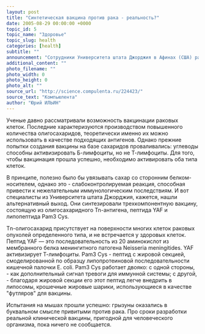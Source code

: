 ```yaml
---
layout: post
title: "Синтетическая вакцина против рака - реальность?"
date: 2005-08-29 00:00:00 +0000
topic_id: 5
topic_name: "Здоровье"
topic_slug: health
categories: [health]
subtitle: ""
announcement: "Сотрудники Университета штата Джорджия в Афинах (США) разработали прототип вакцины, которая заставляет иммунную систему организма вырабатывать антитела против раковых клеток."
additional_content: ""
photo_filename: ""
photo_width: 0
photo_height: 0
photo_alt: ""
source_url: "http://science.compulenta.ru/224423/"
source_text: "Компьюлента"
author: "Юрий ИЛЬИН"
---
```

Ученые давно рассматривали возможность вакцинации раковых клеток. Последние характеризуются производством повышенного количества олигосахаридов, теоретически именно их можно использовать в качестве подходящих антигенов. Однако прежние попытки создания вакцины на базе сахаридов проваливались: углеводы способны активизировать Б-лимфоциты, но не Т-лимфоциты. Для того, чтобы вакцинация прошла успешно, необходимо активировать оба типа клеток.

В принципе, полезно было бы увязывать сахар со сторонним белком-носителем, однако это - слабоконтролируемая реакция, способная привести к нежелательным иммунологическим последствиям. И вот специалисты из Университета штата Джорджия, кажется, нашли альтернативный выход. Они синтезировали трехкомпонентную вакцину, состоящую из олигосахаридного Tn-антигена, пептида YAF и липопептида Pam3 Cys.

Тn-олигосахарид присутствует на поверхности многих клеток раковых опухолей определенного типа, и не встречается у здоровых клеток. Пептид YAF &mdash; это последовательность из 20 аминокислот из мембранного белка менингитного патогена Neisseria meningitides. YAF активизирует Т-лимфоциты. Pam3 Cys - пептид с жировой секцией, смоделированной по образцу липопротеиновой последовательности кишечной палочки E. coli. Pam3 Cys работает двояко: с одной стороны, - как дополнительный сигнал тревоги для иммунной системы; с другой, - благодаря жировой секции его этот пептид легче внедрить в липосомы, крошечные жировые шарики, использующиеся в качестве "футляров" для вакцины.

Испытания на мышах прошли успешно: грызуны оказались в буквальном смысле привитыми против рака. Про сроки разработки реальной клинической вакцины, пригодной для человеческого организма, пока ничего не сообщается.
